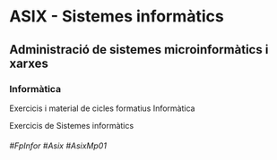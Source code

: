 # ASIX - Sistemes informàtics
## Administració de sistemes microinformàtics i xarxes
### Informàtica

Exercicis i material de cicles formatius Informàtica

Exercicis de Sistemes informàtics

###### #FpInfor #Asix #AsixMp01
